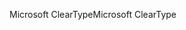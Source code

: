 <span data-ttu-id="d33a2-101">Microsoft ClearType</span><span class="sxs-lookup"><span data-stu-id="d33a2-101">Microsoft ClearType</span></span>